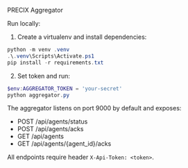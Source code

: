 PRECIX Aggregator

Run locally:

1. Create a virtualenv and install dependencies:

```powershell
python -m venv .venv
.\.venv\Scripts\Activate.ps1
pip install -r requirements.txt
```

2. Set token and run:

```powershell
$env:AGGREGATOR_TOKEN = 'your-secret'
python aggregator.py
```

The aggregator listens on port 9000 by default and exposes:
- POST /api/agents/status
- POST /api/agents/acks
- GET /api/agents
- GET /api/agents/{agent_id}/acks

All endpoints require header `X-Api-Token: <token>`.
